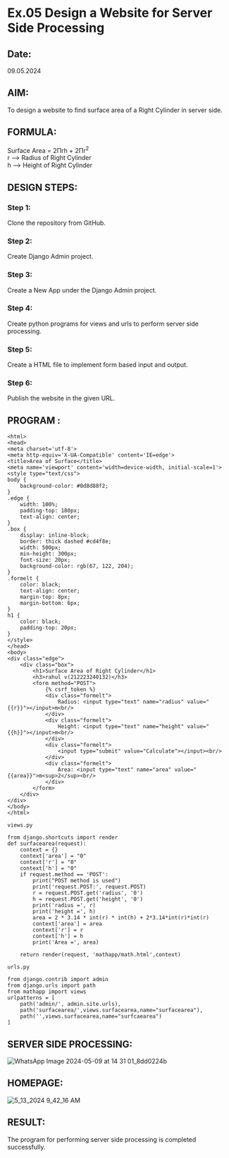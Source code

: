 # Ex.05 Design a Website for Server Side Processing
## Date:
09.05.2024
## AIM:
To design a website to find surface area of a Right Cylinder in server side.

## FORMULA:
Surface Area = 2Πrh + 2Πr<sup>2</sup>
<br>r --> Radius of Right Cylinder
<br>h --> Height of Right Cylinder

## DESIGN STEPS:

### Step 1:
Clone the repository from GitHub.

### Step 2:
Create Django Admin project.

### Step 3:
Create a New App under the Django Admin project.

### Step 4:
Create python programs for views and urls to perform server side processing.

### Step 5:
Create a HTML file to implement form based input and output.

### Step 6:
Publish the website in the given URL.

## PROGRAM :
```
<html>
<head>
<meta charset='utf-8'>
<meta http-equiv='X-UA-Compatible' content='IE=edge'>
<title>Area of Surface</title>
<meta name='viewport' content='width=device-width, initial-scale=1'>
<style type="text/css">
body {
    background-color: #0d8d88f2;
}
.edge {
    width: 100%;
    padding-top: 180px;
    text-align: center;
}
.box {
    display: inline-block;
    border: thick dashed #cd4f8e;
    width: 500px;
    min-height: 300px;
    font-size: 20px;
    background-color: rgb(67, 122, 204);
}
.formelt {
    color: black;
    text-align: center;
    margin-top: 8px;
    margin-bottom: 6px;
}
h1 {
    color: black;
    padding-top: 20px;
}
</style>
</head>
<body>
<div class="edge">
    <div class="box">
        <h1>Surface Area of Right Cylinder</h1>
        <h3>rahul v(212223240132)</h3>
        <form method="POST">
            {% csrf_token %}
            <div class="formelt">
                Radius: <input type="text" name="radius" value="{{r}}"></input>m<br/>
            </div>
            <div class="formelt">
                Height: <input type="text" name="height" value="{{h}}"></input>m<br/>
            </div>
            <div class="formelt">
                <input type="submit" value="Calculate"></input><br/>
            </div>
            <div class="formelt">
                Area: <input type="text" name="area" value="{{area}}">m<sup>2</sup><br/>
            </div>
        </form>
    </div>
</div>
</body>
</html>
```
```
views.py

from django.shortcuts import render
def surfacearea(request):
    context = {}
    context['area'] = "0"
    context['r'] = "0"
    context['h'] = "0"
    if request.method == 'POST':
        print("POST method is used")
        print('request.POST:', request.POST)
        r = request.POST.get('radius', '0') 
        h = request.POST.get('height', '0') 
        print('radius =', r)
        print('height =', h)
        area = 2 * 3.14 * int(r) * int(h) + 2*3.14*int(r)*int(r)
        context['area'] = area
        context['r'] = r
        context['h'] = h
        print('Area =', area)
    
    return render(request, 'mathapp/math.html',context)
```
```
urls.py

from django.contrib import admin
from django.urls import path
from mathapp import views
urlpatterns = [
    path('admin/', admin.site.urls),
    path('surfacearea/',views.surfacearea,name="surfacearea"),
    path('',views.surfacearea,name="surfcaearea")
]
```


## SERVER SIDE PROCESSING:

![WhatsApp Image 2024-05-09 at 14 31 01_8dd0224b](https://github.com/Rahulv2005/MathServer/assets/152600335/d0006c66-9c5a-495e-90af-8e4ed98f95a8)

 



## HOMEPAGE:

![5_13_2024 9_42_16 AM](https://github.com/Rahulv2005/MathServer/assets/152600335/d3f123d7-8307-40e9-9d60-aa13fe87b9d2)





## RESULT:
The program for performing server side processing is completed successfully.
